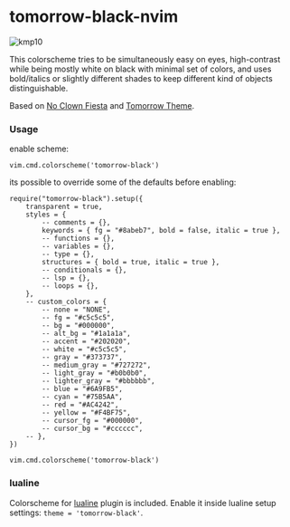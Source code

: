 # tomorrow-black-nvim

![kmp10](https://github.com/korei999/tomorrow-black-nvim/assets/93387739/909d949a-a3b8-4dc8-b16c-79130ec3bc85)

This colorscheme tries to be simultaneously easy on eyes, high-contrast while being mostly white on black with minimal set of colors, and uses bold/italics or slightly different shades to keep different kind of objects distinguishable.

Based on [No Clown Fiesta](https://github.com/aktersnurra/no-clown-fiesta.nvim) and [Tomorrow Theme](https://github.com/chriskempson/tomorrow-theme).

### Usage
enable scheme:
```
vim.cmd.colorscheme('tomorrow-black') 
```
its possible to override some of the defaults before enabling:
```
require("tomorrow-black").setup({
    transparent = true,
    styles = {
        -- comments = {},
        keywords = { fg = "#8abeb7", bold = false, italic = true },
        -- functions = {},
        -- variables = {},
        -- type = {},
        structures = { bold = true, italic = true },
        -- conditionals = {},
        -- lsp = {},
        -- loops = {},
    },
    -- custom_colors = {
        -- none = "NONE",
        -- fg = "#c5c5c5",
        -- bg = "#000000",
        -- alt_bg = "#1a1a1a",
        -- accent = "#202020",
        -- white = "#c5c5c5",
        -- gray = "#373737",
        -- medium_gray = "#727272",
        -- light_gray = "#b0b0b0",
        -- lighter_gray = "#bbbbbb",
        -- blue = "#6A9FB5",
        -- cyan = "#75B5AA",
        -- red = "#AC4242",
        -- yellow = "#F4BF75",
        -- cursor_fg = "#000000",
        -- cursor_bg = "#cccccc",
    -- },
})

vim.cmd.colorscheme('tomorrow-black') 
```
### lualine
Colorscheme for [lualine](https://github.com/nvim-lualine/lualine.nvim) plugin is included. Enable it inside lualine setup settings: `theme = 'tomorrow-black'`.
